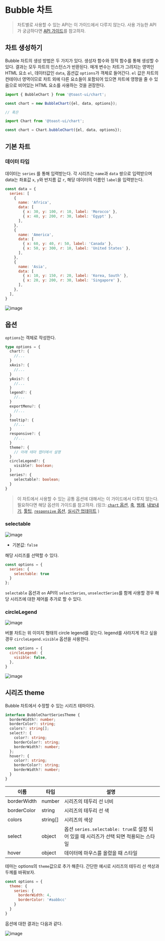 # Bubble 차트

> 차트별로 사용할 수 있는 API는 이 가이드에서 다루지 않는다. 사용 가능한 API가 궁금하다면 [API 가이드](./common-api.md)를 참고하자.

## 차트 생성하기

Bubble 차트의 생성 방법은 두 가지가 있다. 생성자 함수와 정적 함수를 통해 생성할 수 있다. 결과는 모두 차트의 인스턴스가 반환된다. 매개 변수는 차트가 그려지는 영역인 HTML 요소 `el`, 데이터값인 `data`, 옵션값 `options`가 객체로 들어간다. `el` 값은 차트의 컨테이너 영역이므로 차트 외에 다른 요소들이 포함되어 있으면 차트에 영향을 줄 수 있음으로 비어있는 HTML 요소를 사용하는 것을 권장한다.

```js
import { BubbleChart } from '@toast-ui/chart';

const chart = new BubbleChart({el, data, options});

// 혹은

import Chart from '@toast-ui/chart';

const chart = Chart.bubbleChart({el, data, options});
```

## 기본 차트

### 데이터 타입

데이터는 `series` 를 통해 입력받는다. 각 시리즈는 `name`과 `data` 쌍으로 입력받으며 data는 좌표값 `x`, `y`와 반지름 값 `r`, 해당 데이터의 이름인 `label`을 입력받는다.

```js
const data = {
  series: [
    {
      name: 'Africa',
      data: [
        { x: 30, y: 100, r: 10, label: 'Morocco' },
        { x: 40, y: 200, r: 30, label: 'Egypt' },
      ],
    },
    {
      name: 'America',
      data: [
        { x: 60, y: 40, r: 50, label: 'Canada' },
        { x: 50, y: 300, r: 10, label: 'United States' },
      ],
    },
    {
      name: 'Asia',
      data: [
        { x: 10, y: 150, r: 20, label: 'Korea, South' },
        { x: 20, y: 200, r: 30, label: 'Singapore' },
      ],
    },
  ],
}
```

![image](https://user-images.githubusercontent.com/35371660/102034986-abe99200-3e02-11eb-85d7-5128b90e2999.png)

## 옵션

`options`는 객체로 작성한다.

```ts
type options = {
  chart?: {
    //...
  }
  xAxis?: {
    //...
  }
  yAxis?: {
    //...
  }
  legend?: {
    //...
  }
  exportMenu?: {
    //...
  }
  tooltip?: {
    //...
  }
  responsive?: {
    //...
  }
  theme?: {
    // 아래 테마 챕터에서 설명
  }
  circleLegend?: {
    visible?: boolean;
  }
  series?: {
    selectable?: boolean;
  }
}
```

> 이 차트에서 사용할 수 있는 공통 옵션에 대해서는 이 가이드에서 다루지 않는다. 필요하다면 해당 옵션의 가이드를 참고하자.
> (링크:
> [`chart` 옵션](./common-chart-options.md),
> [축](./common-axes.md),
> [범례](./common-legend.md),
> [내보내기](./common-exportMenu.md),
> [툴팁](./common-tooltip.md),
> [`responsive` 옵션](./common-responsive-options.md),
> [실시간 업데이트](./common-liveUpdate-options.md)
> )

### selectable

![image](https://user-images.githubusercontent.com/35371660/102035488-d425c080-3e03-11eb-9ebc-f974e4c7bb97.png)

* 기본값: `false`

해당 시리즈를 선택할 수 있다.

```js
const options = {
  series: {
    selectable: true
  }
};
```

`selectable` 옵션과 `on` API의 `selectSeries`, `unselectSeries`를 함께 사용할 경우 해당 시리즈에 대한 제어를 추가로 할 수 있다.

### circleLegend

![image](https://user-images.githubusercontent.com/35371660/102035570-ff101480-3e03-11eb-9e73-bbb43e4b1353.png)

버블 차트는 위 이미지 형태의 circle legend를 갖는다. legend를 사라지게 하고 싶을 경우 `circleLegend.visible` 옵션을 사용한다.

```js
const options = {
  circleLegend: {
    visible: false,
  },
}
```

![image](https://user-images.githubusercontent.com/35371660/102035692-6332d880-3e04-11eb-80fa-c4f2df8be421.png)


## 시리즈 theme

Bubble 차트에서 수정할 수 있는 시리즈 테마이다.

```ts
interface BubbleChartSeriesTheme {
  borderWidth?: number;
  borderColor?: string;
  colors?: string[];
  select?: {
    color?: string;
    borderColor?: string;
    borderWidth?: number;
  };
  hover?: {
    color?: string;
    borderColor?: string;
    borderWidth?: number;
  }
}
```

| 이름 | 타입 | 설명 |
| --- | --- | --- |
| borderWidth | number | 시리즈의 테두리 선 너비 |
| borderColor | string | 시리즈의 테두리 선 색 |
| colors | string[] | 시리즈의 색상 |
| select | object | 옵션 `series.selectable: true`로 설정 되어 있을 때 시리즈가 선택 되면 적용되는 스타일 |
| hover | object | 데이터에 마우스를 올렸을 때 스타일 |

테마는 options의 `theme`값으로 추가 해준다. 간단한 예시로 시리즈의 테두리 선 색상과 두께를 바꿔보자.

```js
const options = {
  theme: {
    series: {
      borderWidth: 4,
      borderColor: '#aabbcc'
    }
  }
}
```

옵션에 대한 결과는 다음과 같다.

![image](https://user-images.githubusercontent.com/35371660/102056271-773fff80-3e2f-11eb-8aec-157d1e172324.png)
